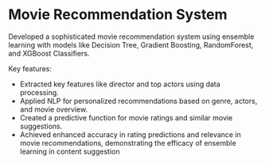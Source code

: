 # Movie Recommendation System
Developed a sophisticated movie recommendation system using ensemble learning with models like Decision Tree, Gradient Boosting, RandomForest, and XGBoost Classifiers.

Key features:

* Extracted key features like director and top actors using data processing.
* Applied NLP for personalized recommendations based on genre, actors, and movie overview.
* Created a predictive function for movie ratings and similar movie suggestions.
* Achieved enhanced accuracy in rating predictions and relevance in movie recommendations, demonstrating the efficacy of ensemble learning in content suggestion
 
